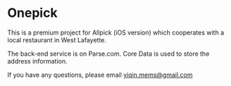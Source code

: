 Onepick
=======

This is a premium project for Allpick (iOS version) which cooperates with a local restaurant in West Lafayette.

The back-end service is on Parse.com. Core Data is used to store the address information.

If you have any questions, please email yiqin.mems@gmail.com
